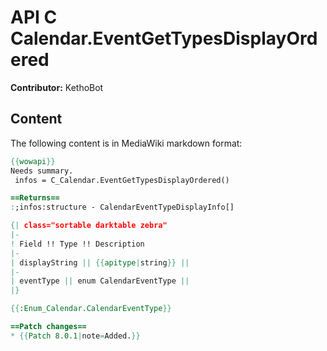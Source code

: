 # API C Calendar.EventGetTypesDisplayOrdered

**Contributor:** KethoBot

## Content

The following content is in MediaWiki markdown format:

```mediawiki
{{wowapi}}
Needs summary.
 infos = C_Calendar.EventGetTypesDisplayOrdered()

==Returns==
:;infos:structure - CalendarEventTypeDisplayInfo[]

{| class="sortable darktable zebra"
|-
! Field !! Type !! Description
|-
| displayString || {{apitype|string}} ||
|-
| eventType || enum CalendarEventType ||
|}

{{:Enum_Calendar.CalendarEventType}}

==Patch changes==
* {{Patch 8.0.1|note=Added.}}
```